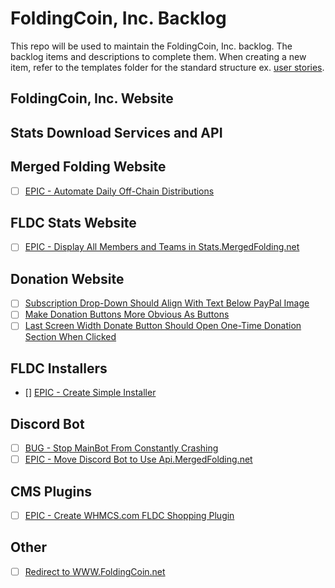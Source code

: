# FoldingCoin, Inc. Backlog

This repo will be used to maintain the FoldingCoin, Inc. backlog. The backlog items and descriptions to complete them. When creating a new item, refer to the templates folder for the standard structure ex. [user stories](Templates/UserStory.md).

## FoldingCoin, Inc. Website

## Stats Download Services and API

## Merged Folding Website

- [ ] [EPIC - Automate Daily Off-Chain Distributions]()

## FLDC Stats Website

- [ ] [EPIC - Display All Members and Teams in Stats.MergedFolding.net]()

## Donation Website

- [ ] [Subscription Drop-Down Should Align With Text Below PayPal Image](DonationWebsite/1.md)
- [ ] [Make Donation Buttons More Obvious As Buttons](DonationWebsite/2.md)
- [ ] [Last Screen Width Donate Button Should Open One-Time Donation Section When Clicked](DonationWebsite/3.md)

## FLDC Installers

- [] [EPIC - Create Simple Installer]()

## Discord Bot

- [ ] [BUG - Stop MainBot From Constantly Crashing]()
- [ ] [EPIC - Move Discord Bot to Use Api.MergedFolding.net]()

## CMS Plugins

- [ ] [EPIC - Create WHMCS.com FLDC Shopping Plugin]()

## Other

- [ ] [Redirect to WWW.FoldingCoin.net]()